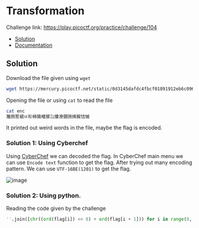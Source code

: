 # Transformation
Challenge link: https://play.picoctf.org/practice/challenge/104
- [Solution](#solution)
- [Documentation](#documentation)
## Solution
Download the file given using `wget`
```bash
wget https://mercury.picoctf.net/static/0d3145dafdc4fbcf01891912eb6c0968/enc
```
Opening the file or using `cat` to read the file
```bash
cat enc
灩捯䍔䙻ㄶ形楴獟楮獴㌴摟潦弸弰摤捤㤷慽
```
It printed out weird words in the file, maybe the flag is encoded.
### Solution 1: Using Cyberchef
Using [CyberChef](https://gchq.github.io/CyberChef) we can decoded the flag. In CyberChef main menu we can use `Encode text` function to get the flag. After trying out many encoding pattern. We can use `UTF-16BE(1201)` to get the flag.

![image](https://github.com/user-attachments/assets/b7243391-096a-4d2f-9daa-0ff3aa2d5aa4)

### Solution 2: Using python.
Reading the code given by the challenge
```python
''.join([chr((ord(flag[i]) << 8) + ord(flag[i + 1])) for i in range(0, len(flag), 2)])
```
